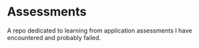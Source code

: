 # Assessments
A repo dedicated to learning from application assessments I have encountered and probably failed.
